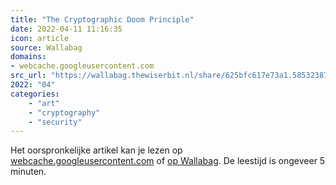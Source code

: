 ```yaml
---
title: "The Cryptographic Doom Principle"
date: 2022-04-11 11:16:35
icon: article
source: Wallabag
domains:
- webcache.googleusercontent.com
src_url: "https://wallabag.thewiserbit.nl/share/625bfc617e73a1.58532387"
2022: "04"
categories:
    - "art"
    - "cryptography"
    - "security"
---
```

Het oorspronkelijke artikel kan je lezen op [webcache.googleusercontent.com](http://webcache.googleusercontent.com/search?q=cache:EJ2-tuBSNx0J:https://moxie.org/2011/12/13/the-cryptographic-doom-principle.html&amp;hl=nl&amp;gl=nl&amp;strip=1&amp;vwsrc=0) of [op Wallabag](https://wallabag.thewiserbit.nl/share/625bfc617e73a1.58532387). De leestijd is ongeveer 5 minuten.